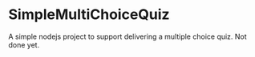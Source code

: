 # SimpleMultiChoiceQuiz
A simple nodejs project to support delivering a multiple choice quiz. Not done yet.
